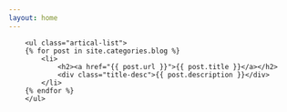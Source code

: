 ```yaml
---
layout: home
---
```

<div>
        <div class="cate-bar"><span id="cateBar"></span></div>
		
        <ul class="artical-list">
        {% for post in site.categories.blog %}
            <li>
                <h2><a href="{{ post.url }}">{{ post.title }}</a></h2>
                <div class="title-desc">{{ post.description }}</div>
            </li>
        {% endfor %}
        </ul>
</div>